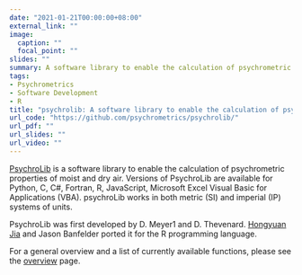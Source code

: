 ```yaml
---
date: "2021-01-21T00:00:00+08:00"
external_link: ""
image:
  caption: ""
  focal_point: ""
slides: ""
summary: A software library to enable the calculation of psychrometric properties of moist and dry air
tags:
- Psychrometrics
- Software Development
- R
title: "psychrolib: A software library to enable the calculation of psychrometric properties of moist and dry air"
url_code: "https://github.com/psychrometrics/psychrolib/"
url_pdf: ""
url_slides: ""
url_video: ""
---
```


[PsychroLib](https://cran.r-project.org/package=psychrolib) is a software
library to enable the calculation of psychrometric properties of moist and dry
air.
Versions of PsychroLib are available for Python, C, C#, Fortran, R, JavaScript,
Microsoft Excel Visual Basic for Applications (VBA). psychroLib works in both
metric (SI) and imperial (IP) systems of units.

PsychroLib was first developed by D. Meyer1 and D. Thevenard. [Hongyuan Jia](/en/) and
Jason Banfelder ported it for the R programming language.

For a general overview and a list of currently available functions, please see
the [overview](https://github.com/psychrometrics/psychrolib/blob/master/docs/overview.md) page.

